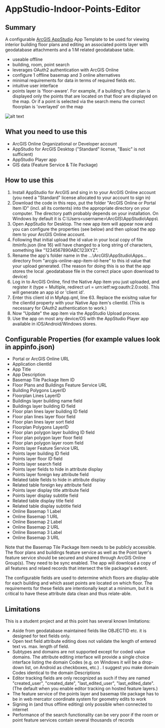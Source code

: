 # AppStudio-Indoor-Points-Editor
## Summary
A configurable [ArcGIS AppStudio](https://appstudio.arcgis.com/) App Template to be used for viewing interior building floor plans and editing an associated points layer with geodatabase attachments and a 1:M related geodatabase table.
+ useable offline
+ building, room, point search
+ leverages OAuth2 authentication with ArcGIS Online
+ configure 1 offline basemap and 3 online alternatives 
+ minimal requirements for data in terms of required fields etc.
+ intuitive user interface
+ points layer is 'floor-aware'. For example, if a building's floor plan is displayed only the points that are located on that floor are displayed on the map. Or if a point is selected via the search menu the correct floorplan is 'overlayed' on the map

![alt text](https://cloud.githubusercontent.com/assets/7443922/14873952/23037e8c-0cc1-11e6-86f9-657286a297b9.PNG "Screen shots of AppStudio-Indoor-Points-Editor on Google Nexus5")


## What you need to use this
+ ArcGIS Online Organizational or Developer account
+ AppStudio for ArcGIS Desktop ("Standard" license, "Basic" is not sufficient) 
+ AppStudio Player app
+ GIS data (Feature Service & Tile Package)

## How to use this
1. Install AppStudio for ArcGIS and sing in to your ArcGIS Online account (you need a "Standard" license allocated to your account to sign in)
2. Download the code in this repo, put the folder "ArcGIS Online or Portal Item ID" (incl. all its contents) into the appropriate directory on your computer. The directory path probably depends on your installation. On Windows by default it is C:\Users\<username>\ArcGIS\AppStudio\Apps\
3. Open AppStudio for Desktop. The new app item will appear now and you can configure the properties (see below) and then upload the app item to your ArcGIS Online account. 
4. Following that initial upload the id value in your local copy of file itminfo.json (line 16) will have changed to a long string of characters, something like "1234567890ABC123XYZ".
5. Rename the app's folder name in the ...\ArcGIS\AppStudio\Apps\... directory from "arcgis-online-app-item-id-here" to this id value that your upload generated. (The reason for doing this is so that the app stores the local .geodatabase file in the correct place upon download to device)
7. Log in to ArcGIS Online, find the Native App item you just uploaded, and register it (type = Multiple, redirect url = urn:ietf:wg:oauth:2.0:oob). This will generate an app id or 'client id'.
8. Enter this client id in MyApp.qml, line 63. Replace the exisitng value for the clientId property with your Native App item's clientId. (This is necessary for OAuth2 authentication to work.)
6. Now "Update" the app item via the AppStudio Upload process. 
9. Use the app on most any device/OS with the AppStudio Player app available in iOS/Android/Windows stores.

## Configurable Properties (for example values look in appinfo.json)
+ Portal or ArcGIS Online URL
+ Application clientId
+ App Title
+ App Description
+ Basemap Tile Package Item ID
+ Floor Plans and Buildings Feature Service URL
+ Building Polygons LayerID
+ Floorplan Lines LayerID
+ Buildings layer building name field
+ Buildings layer building ID field
+ Floor plan lines layer building ID field
+ Floor plan lines layer floor field
+ Floor plan lines layer sort field
+ Floorplan Polygons LayerID
+ Floor plan polygon layer building ID field
+ Floor plan polygon layer floor field
+ Floor plan polygon layer room field
+ Points layer Feature Service URL
+ Points layer building ID field
+ Points layer floor ID field
+ Points layer search field
+ Points layer fields to hide in attribute display
+ Points layer foreign key attribute field
+ Related table fields to hide in attribute display
+ Related table foreign key attribute field
+ Points layer display title attribute field
+ Points layer display subtitle field
+ Related table display title field
+ Related table display subtitle field
+ Online Basemap 1 Label
+ Online Basemap 1 URL
+ Online Basemap 2 Label
+ Online Basemap 2 URL
+ Online Basemap 3 Label
+ Online Basemap 3 URL

Note that the Basemap Tile Package Item needs to be publicly accessible. The floor plans and buildings feature service as well as the Point layer's feature service should be secured and shared through ArcGIS Online Group(s). They need to be sync enabled. The app will download a copy of all features and relaed records that intersect the tile package's extent.

The configurable fields are used to determine which floors are display-able for each building and which asset points are located on which floor. The requirements for these fields are intentionally kept at a minimum, but it is critical to have these attribute data clean and thus relate-able.

## Limitations
This is a student project and at this point has several known limitations:
+ Aside from geodatabase maintained fields like OBJECTID etc. it is designed for text fields only.
+ Open text field attribute editing does not validate the length of entered text vs. max. length of field.
+ Subtypes and domains are not supported except for coded value domains. The attribute editing interface will provide a single choice interface listing the domain Codes (e.g. on Windows it will be a drop-down list, on Android as checkboxes, etc.) . I suggest you make domain Codes identical to the domain Descriptions
+ Editor tracking fields are only recognized as such if they are named "created_user", "created_date", "last_edited_user", "last_edited_date". (The default when you enable editor tracking on hosted feature layers.)
+ The feature service of the points layer and basemap tile package has to be in web mercator coordinate system for geometry edits to work
+ Signing in (and thus offline editing) only possible when connected to internet
+ Performance of the search functionality can be very poor if the room or point feature services contain several thousands of records
